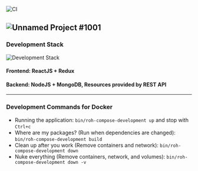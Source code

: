 ![CI](https://github.com/rcos/rpi-offcampus-housing/workflows/CI/badge.svg?branch=master)

![Unnamed Project #1001](https://i.imgur.com/n0Hut25.png)
---

### Development Stack
![Development Stack](https://i.imgur.com/2xfwy5Z.png)

#### Frontend: ReactJS + Redux
#### Backend: NodeJS + MongoDB, Resources provided by REST API

---
### Development Commands for Docker

- Running the application: `bin/roh-compose-development up` and stop with `Ctrl+c`
- Where are my packages? (Run when dependencies are changed): `bin/roh-compose-development build`
- Clean up after you work (Remove containers and network): `bin/roh-compose-development down`
- Nuke everything (Remove containers, network, and volumes): `bin/roh-compose-development down -v`
